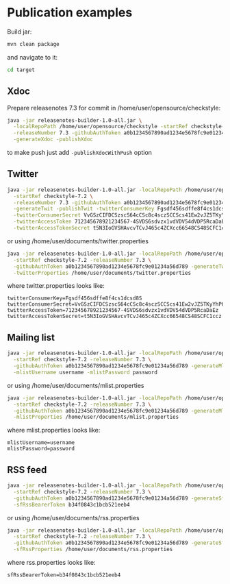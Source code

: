 # Publication examples

Build jar:

```bash
mvn clean package
```

and navigate to it:

```bash
cd target
```

## Xdoc

Prepare releasenotes 7.3 for commit in /home/user/opensource/checkstyle:

```bash
java -jar releasenotes-builder-1.0-all.jar \
  -localRepoPath /home/user/opensource/checkstyle -startRef checkstyle-7.2 \
  -releaseNumber 7.3 -githubAuthToken a0b1234567890ad1234e5678fc9e01234a56d789 \
  -generateXdoc -publishXdoc
```

to make push just add `-publishXdocWithPush` option

## Twitter

```bash
java -jar releasenotes-builder-1.0-all.jar -localRepoPath /home/user/opensource/checkstyle \
  -startRef checkstyle-7.2 \
  -releaseNumber 7.3 -githubAuthToken a0b1234567890ad1234e5678fc9e01234a56d789 \
  -generateTwit -publishTwit -twitterConsumerKey Fgsdf456sdffe8f4cs1dcsd8S \
  -twitterConsumerSecret VvGSzCIFDCSzscS64cCSc8c4sczSCCScs41Ew2vJZ5TKyYhP6F \
  -twitterAccessToken 712345678921234567-4SVDS6sdvzx1vdVDV54dVDP5RcaDaEz \
  -twitterAccessTokenSecret t5N3IoGVSHAvcvTCvJ465c4ZCXcc66548CS48SCFC1ccz
```

or using /home/user/documents/twitter.properties

```bash
java -jar releasenotes-builder-1.0-all.jar -localRepoPath /home/user/opensource/checkstyle \
  -startRef checkstyle-7.2 -releaseNumber 7.3 \
  -githubAuthToken a0b1234567890ad1234e5678fc9e01234a56d789 -generateTwit -publishTwit \
  -twitterProperties /home/user/documents/twitter.properties
```

where twitter.properties looks like:

```properties
twitterConsumerKey=Fgsdf456sdffe8f4cs1dcsd8S
twitterConsumerSecret=VvGSzCIFDCSzscS64cCSc8c4sczSCCScs41Ew2vJZ5TKyYhP6F
twitterAccessToken=712345678921234567-4SVDS6sdvzx1vdVDV54dVDP5RcaDaEz
twitterAccessTokenSecret=t5N3IoGVSHAvcvTCvJ465c4ZCXcc66548CS48SCFC1ccz
```

## Mailing list

```bash
java -jar releasenotes-builder-1.0-all.jar -localRepoPath /home/user/opensource/checkstyle \
  -startRef checkstyle-7.2 -releaseNumber 7.3 \
  -githubAuthToken a0b1234567890ad1234e5678fc9e01234a56d789 -generateMlist -publishMlist \
  -mlistUsername username -mlistPassword password
```

or using /home/user/documents/mlist.properties

```bash
java -jar releasenotes-builder-1.0-all.jar -localRepoPath /home/user/opensource/checkstyle \
  -startRef checkstyle-7.2 -releaseNumber 7.3 \
  -githubAuthToken a0b1234567890ad1234e5678fc9e01234a56d789 -generateMlist -publishMlist \
  -mlistProperties /home/user/documents/mlist.properties
```

where mlist.properties looks like:

```properties
mlistUsername=username
mlistPassword=password
```

## RSS feed

```bash
java -jar releasenotes-builder-1.0-all.jar -localRepoPath /home/user/opensource/checkstyle \
  -startRef checkstyle-7.2 -releaseNumber 7.3 \
  -githubAuthToken a0b1234567890ad1234e5678fc9e01234a56d789 -generateSfRss -publishSfRss \
  -sfRssBearerToken b34f0843c1bcb521eeb4
```

or using /home/user/documents/rss.properties

```bash
java -jar releasenotes-builder-1.0-all.jar -localRepoPath /home/user/opensource/checkstyle \
  -startRef checkstyle-7.2 -releaseNumber 7.3 \
  -githubAuthToken a0b1234567890ad1234e5678fc9e01234a56d789 -generateSfRss -publishSfRss \
  -sfRssProperties /home/user/documents/rss.properties
```

where rss.properties looks like:

```properties
sfRssBearerToken=b34f0843c1bcb521eeb4
```
